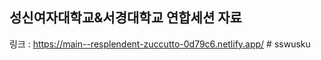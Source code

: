 ## 성신여자대학교&서경대학교 연합세션 자료 

링크 : https://main--resplendent-zuccutto-0d79c6.netlify.app/ 
#   s s w u s k u  
 